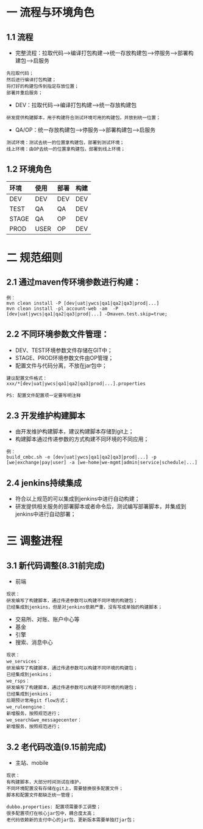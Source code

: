 # 一 流程与环境角色
## 1.1 流程

* 完整流程：拉取代码-->编译打包构建-->统一存放构建包-->停服务-->部署构建包-->启服务
```
先拉取代码；
然后进行编译打包构建；
将打好的构建包传到指定存放位置；
部署并重启服务；
```



* DEV：拉取代码-->编译打包构建-->统一存放构建包
```
研发提供构建脚本，用于构建符合测试环境可用的构建包，并放到统一位置；
```

* QA/OP：统一存放构建包-->停服务-->部署构建包-->启服务
```
测试环境：测试去统一的位置拿构建包，部署到测试环境；
线上环境：由OP去统一的位置拿构建包，部署到线上环境；
```

## 1.2 环境角色
|环境|使用|部署|构建|
|:-----|:------|------|------|
|DEV|DEV|DEV|DEV|
|TEST|QA|QA|DEV|
|STAGE|QA|OP|DEV|
|PROD|USER|OP|DEV|



# 二 规范细则

## 2.1 通过maven传环境参数进行构建：
```
例：
mvn clean install -P [dev|uat|ywcs|qa1|qa2|qa3|prod|...]
mvn clean install -pl account-web -am  -P [dev|uat|ywcs|qa1|qa2|qa3|prod|...] -Dmaven.test.skip=true;
```
## 2.2 不同环境参数文件管理： 

* DEV、TEST环境参数文件存储在GIT中；
* STAGE、PROD环境参数文件由OP管理；
* 配置文件与代码分离，不放在jar包中；

```
建议配置文件格式：
xxx/*[dev|uat|ywcs|qa1|qa2|qa3|prod|...].properties

PS: 配置文件配置项一定要写明注释
```

## 2.3 开发维护构建脚本
* 由开发维护构建脚本，建议构建脚本存储到git上；
* 构建脚本通过传递参数的方式构建不同环境的不同应用；

```
例：
build_cmbc.sh -e [dev|uat|ywcs|qa1|qa2|qa3|prod|...] -p [we|exchange|pay|user] -a [we-home|we-mgmt|admin|service|schedule|...]
```

## 2.4 jenkins持续集成

* 符合以上规范的可以集成到jenkins中进行自动构建；
* 研发提供相关服务的部署脚本或者命令后，测试编写部署脚本，并集成到jenkins中进行自动部署；



# 三 调整进程

## 3.1 新代码调整(8.31前完成)

* 前端

```
现状： 
研发编写了构建脚本，通过传递参数可以构建不同环境的构建包；
已经集成到jenkins，但是对jenkins依赖严重，没有写成单独的构建脚本；
```

* 交易所、对账、账户中心等
* 基金
* 引擎
* 搜索、消息中心

```
现状：
we_services：
研发编写了构建脚本，通过传递参数可以构建不同环境的构建包；
已经集成到jenkins；
we_rsps：
研发编写了构建脚本，通过传递参数可以构建不同环境的构建包；
已经集成到jenkins；
后期预计常用git flow方式；
we_ruleengine：
新增服务，按照规范进行；
we_search&we_messagecenter：
新增服务，按照规范进行；
```

## 3.2 老代码改造(9.15前完成)

* 主站、mobile

```
现状：
有构建脚本，大部分时间测试在维护，
不同环境配置没有存储在git上，需要替换很多配置文件；
脚本和配置文件都缺乏统一管理；

dubbo.properties: 配置项需要手工调整；
很多配置项打在核心jar包中，耦合度太高；
老代码依赖新的支付中心的jar包，更新版本需要单独打jar包；
```






